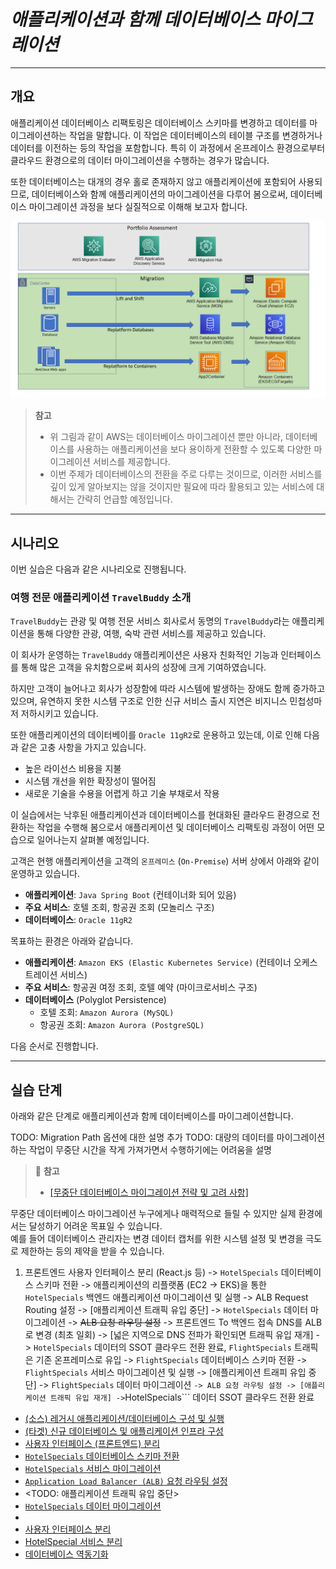 # ***애플리케이션과 함께 데이터베이스 마이그레이션***

---

## **개요**

애플리케이션 데이터베이스 리팩토링은 데이터베이스 스키마를 변경하고 데이터를 마이그레이션하는 작업을 말합니다. 이 작업은 데이터베이스의 테이블 구조를 변경하거나 데이터를 이전하는 등의 작업을 포함합니다. 특히 이 과정에서 온프레이스 환경으로부터 클라우드 환경으로의 데이터 마이그레이션을 수행하는 경우가 많습니다.

또한 데이터베이스는 대개의 경우 홀로 존재하지 않고 애플리케이션에 포함되어 사용되므로, 데이터베이스와 함께 애플리케이션의 마이그레이션을 다루어 봄으로써, 데이터베이스 마이그레이션 과정을 보다 실질적으로 이해해 보고자 합니다.

![AWS 마이그레이션 포트폴리오](../../images/aws-migration-portfolios.png)

> **참고**<br>
> * 위 그림과 같이 AWS는 데이터베이스 마이그레이션 뿐만 아니라, 데이터베이스를 사용하는 애플리케이션을 보다 용이하게 전환할 수 있도록 다양한 마이그레이션 서비스를 제공합니다.
> * 이번 주제가 데이터베이스의 전환을 주로 다루는 것이므로, 이러한 서비스를 깊이 있게 알아보지는 않을 것이지만 필요에 따라 활용되고 있는 서비스에 대해서는 간략히 언급할 예정입니다.

---

## **시나리오**

이번 실습은 다음과 같은 시나리오로 진행됩니다.

### **여행 전문 애플리케이션 ```TravelBuddy``` 소개**

`TravelBuddy`는 관광 및 여행 전문 서비스 회사로서 동명의 `TravelBuddy`라는 애플리케이션을 통해 다양한 관광, 여행, 숙박 관련 서비스를 제공하고 있습니다.<br>

이 회사가 운영하는 `TravelBuddy` 애플리케이션은 사용자 친화적인 기능과 인터페이스를 통해 많은 고객을 유치함으로써 회사의 성장에 크게 기여하였습니다.

하지만 고객이 늘어나고 회사가 성장함에 따라 시스템에 발생하는 장애도 함께 증가하고 있으며, 유연하지 못한 시스템 구조로 인한 신규 서비스 출시 지연은 비지니스 민첩성마저 저하시키고 있습니다.

또한 애플리케이션의 데이터베이를 `Oracle 11gR2`로 운용하고 있는데, 이로 인해 다음과 같은 고충 사항을 가지고 있습니다.
* 높은 라이선스 비용을 지불
* 시스템 개선을 위한 확장성이 떨어짐
* 새로운 기술을 수용을 어렵게 하고 기술 부채로서 작용

이 실습에서는 낙후된 애플리케이션과 데이터베이스를 현대화된 클라우드 환경으로 전환하는 작업을 수행해 봄으로서 애플리케이션 및 데이터베이스 리팩토링 과정이 어떤 모습으로 일어나는지 살펴볼 예정입니다.<br>

고객은 현행 애플리케이션을 고객의 `온프레미스` (`On-Premise`) 서버 상에서 아래와 같이 운영하고 있습니다.
* **애플리케이션**: `Java Spring Boot` (컨테이너화 되어 있음)
* **주요 서비스**: 호텔 조회, 항공권 조회 (모놀리스 구조)
* **데이터베이스**: `Oracle 11gR2`

목표하는 환경은 아래와 같습니다.
* **애플리케이션**: `Amazon EKS (Elastic Kubernetes Service)` (컨테이너 오케스트레이션 서비스)
* **주요 서비스**: 항공권 여정 조회, 호텔 예약 (마이크로서비스 구조)
* **데이터베이스** (Polyglot Persistence)
  * 호텔 조회: `Amazon Aurora (MySQL)` 
  * 항공권 조회: `Amazon Aurora (PostgreSQL)` 

다음 순서로 진행합니다.

---

## **실습 단계**

아래와 같은 단계로 애플리케이션과 함께 데이터베이스를 마이그레이션합니다.

TODO: Migration Path 옵션에 대한 설명 추가
TODO: 대량의 데이터를 마이그레이션 하는 작업이 무중단 시간을 작게 가져가면서 수행하기에는 어려움을 설명

> 📕 **참고**<br>
> * [[무중단 데이터베이스 마이그레이션 전략 및 고려 사항]](./Zero-Downtime-Migration-Strategy.md)

무중단 데이터베이스 마이그레이션 누구에게나 매력적으로 들릴 수 있지만 실제 환경에서는 달성하기 어려운 목표일 수 있습니다.<br>
예를 들어 데이터베이스 관리자는 변경 데이터 캡처를 위한 시스템 설정 및 변경을 극도로 제한하는 등의 제약을 받을 수 있습니다.<br>


1. 프론트엔드 사용자 인터페이스 분리 (React.js 등) -> ```HotelSpecials``` 데이터베이스 스키마 전환 -> 애플리케이션의 리플랫폼 (EC2 -> EKS)을 통한 ```HotelSpecials``` 백엔드 애플리케이션 마이그레이션 및 실행 -> ALB Request Routing 설정 -> [애플리케이션 트래픽 유입 중단] -> ```HotelSpecials``` 데이터 마이그레이션 -> ~~ALB 요청 라우팅 설정~~ -> 프론트엔드 To 백엔드 접속 DNS를 ALB로 변경 (최초 일회) -> [넓은 지역으로 DNS 전파가 확인되면 트래픽 유입 재개] -> ```HotelSpecials``` 데이터의 SSOT 클라우드 전환 완료, ```FlightSpecials``` 트래픽은 기존 온프레미스로 유입 -> ```FlightSpecials``` 데이터베이스 스키마 전환 -> ```FlightSpecials``` 서비스 마이그레이션 및 실행 -> [애플리케이션 트래피 유입 중단] -> ```FlightSpecials``` 데이터 마이그레이션 ``` -> ALB 요청 라우팅 설정 -> [애플리케이션 트래픽 유입 재개] -> ```HotelSpecials``` 데이터 SSOT 클라우드 전환 완료

* [(소스) 레거시 애플리케이션/데이터베이스 구성 및 실행](./Configure-and-Launch-Legacy-Application-and-Database.md)
* [(타겟) 신규 데이터베이스 및 애플리케이션 인프라 구성](./Configure-New-Database-and-Application-Infrastructure.md)
* [사용자 인터페이스 (프론트엔드) 분리](./Separate-Frontend.md)
* [```HotelSpecials``` 데이터베이스 스키마 전환](./Convert-HotelSpecials-Database-Schema.md)
* [```HotelSpecials``` 서비스 마이그레이션](./Migrate-HotelSpecials-Service.md)
* [```Application Load Balancer (ALB)``` 요청 라우팅 설정](./Configure-ALB-Request-Routing.md)
* <TODO: 애플리케이션 트래픽 유입 중단>
* [```HotelSpecials``` 데이터 마이그레이션](./Migrate-HotelSpecials-Data.md)
* 
* [사용자 인터페이스 분리](./Separate-User-Interface.md)
* [HotelSpecial 서비스 분리](./Separate-HotelSpecial-Microservice.md)
* [데이터베이스 역동기화](./Database-Resynchronization.md)
